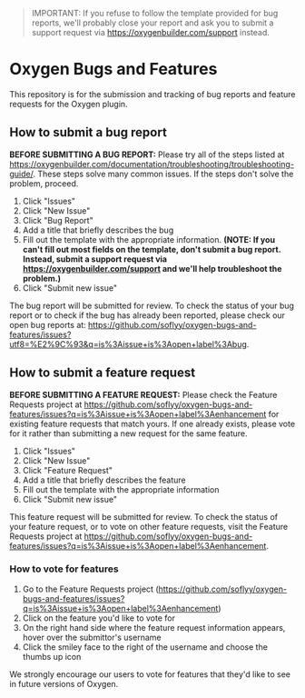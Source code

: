 > IMPORTANT: If you refuse to follow the template provided for bug reports, we'll probably close your report and ask you to submit a support request via https://oxygenbuilder.com/support instead.

# Oxygen Bugs and Features

This repository is for the submission and tracking of bug reports and feature requests for the Oxygen plugin.

How to submit a bug report
---

**BEFORE SUBMITTING A BUG REPORT:** Please try all of the steps listed at https://oxygenbuilder.com/documentation/troubleshooting/troubleshooting-guide/. These steps solve many common issues. If the steps don't solve the problem, proceed.

1. Click "Issues"
2. Click "New Issue"
3. Click "Bug Report"
4. Add a title that briefly describes the bug
5. Fill out the template with the appropriate information.
 **(NOTE: If you can't fill out most fields on the template, don't submit a bug report. Instead, submit a support request via https://oxygenbuilder.com/support and we'll help troubleshoot the problem.)**
6. Click "Submit new issue"

The bug report will be submitted for review. To check the status of your bug report or to check if the bug has already been reported, please check our open bug reports at: https://github.com/soflyy/oxygen-bugs-and-features/issues?utf8=%E2%9C%93&q=is%3Aissue+is%3Aopen+label%3Abug.

How to submit a feature request
---

**BEFORE SUBMITTING A FEATURE REQUEST:** Please check the Feature Requests project at https://github.com/soflyy/oxygen-bugs-and-features/issues?q=is%3Aissue+is%3Aopen+label%3Aenhancement for existing feature requests that match yours. If one already exists, please vote for it rather than submitting a new request for the same feature.

1. Click "Issues"
2. Click "New Issue"
3. Click "Feature Request"
4. Add a title that briefly describes the feature
5. Fill out the template with the appropriate information
6. Click "Submit new issue"

This feature request will be submitted for review. To check the status of your feature request, or to vote on other feature requests, visit the Feature Requests project at https://github.com/soflyy/oxygen-bugs-and-features/issues?q=is%3Aissue+is%3Aopen+label%3Aenhancement.

### How to vote for features

1. Go to the Feature Requests project (https://github.com/soflyy/oxygen-bugs-and-features/issues?q=is%3Aissue+is%3Aopen+label%3Aenhancement)
2. Click on the feature you'd like to vote for
3. On the right hand side where the feature request information appears, hover over the submittor's username
4. Click the smiley face to the right of the username and choose the thumbs up icon

We strongly encourage our users to vote for features that they'd like to see in future versions of Oxygen.
